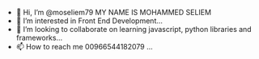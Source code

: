 - 👋 Hi, I’m @moseliem79 MY NAME IS MOHAMMED SELIEM
- 👀 I’m interested in Front End Development...
- 💞️ I’m looking to collaborate on learning javascript, python libraries and frameworks...
- 📫 How to reach me  00966544182079  ...

<!---
moseliem79/moseliem79 is a ✨ special ✨ repository because its `README.md` (this file) appears on your GitHub profile.
You can click the Preview link to take a look at your changes.
--->
